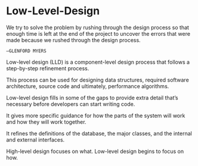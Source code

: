 # Low-Level-Design

We try to solve the problem by rushing through the design process so that enough time is left at the end of the project to uncover the errors that were made because we rushed through the design process.

    —GLENFORD MYERS


Low-level design (LLD) is a component-level design process that follows a step-by-step refinement process. 

This process can be used for designing data structures, required software architecture, source code and ultimately, performance algorithms.

Low-level design fills in some of the gaps to provide extra detail that’s necessary before developers can start writing code. 

It gives more specific guidance for how the parts of the system will work and how they will work together.

It refines the definitions of the database, the major classes, and the internal and external interfaces.

High-level design focuses on what. Low-level design begins to focus on how.
